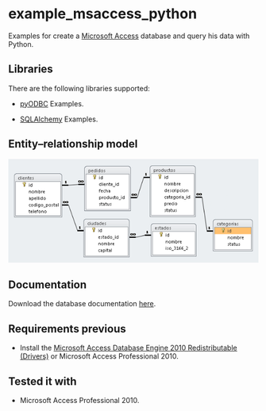 # example_msaccess_python

Examples for create a [Microsoft Access](https://en.wikipedia.org/wiki/Microsoft_Access) database and query his data with Python.

## Libraries

There are the following libraries supported:

- [pyODBC](pyodbc/) Examples.

- [SQLAlchemy](sqlalchemy/) Examples.

## Entity–relationship model

![Entity-relationship Diagram](./doc/database_er_diagram.png)

## Documentation

Download the database documentation [here](./doc/doc_rptObjects.pdf).

## Requirements previous

- Install the [Microsoft Access Database Engine 2010 Redistributable (Drivers)](https://www.microsoft.com/en-us/download/details.aspx?id=13255) or Microsoft Access Professional 2010.

## Tested it with

- Microsoft Access Professional 2010.
